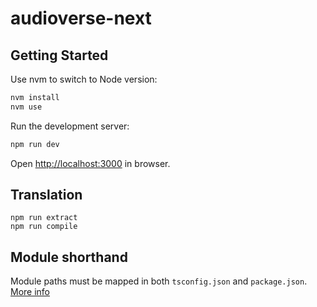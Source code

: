 # audioverse-next

## Getting Started

Use nvm to switch to Node version:

```bash
nvm install
nvm use
```

Run the development server:

```bash
npm run dev
```

Open [http://localhost:3000](http://localhost:3000) in browser.

## Translation

```
npm run extract
npm run compile
```

## Module shorthand

Module paths must be mapped in both `tsconfig.json` and `package.json`. 
[More info](https://github.com/kulshekhar/ts-jest/issues/414#issuecomment-369876280)
